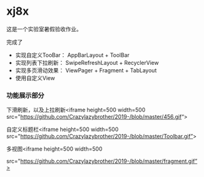 # xj8x

  这是一个实验室暑假验收作业。

完成了

* 实现⾃定义TooBar： AppBarLayout + ToolBar 
* 实现列表下拉刷新： SwipeRefreshLayout + RecyclerView 
* 实现多⻚滑动效果： ViewPager + Fragment + TabLayout  
* 使⽤⾃定义View

### 功能展示部分

下滑刷新，以及上拉刷新<iframe height=500 width=500 src="<https://github.com/Crazylazybrother/2019-/blob/master/456.gif>“>

自定义标题栏<iframe height=500 width=500 src="<https://github.com/Crazylazybrother/2019-/blob/master/Toolbar.gif”>>

多视图<iframe height=500 width=500

 src="https://github.com/Crazylazybrother/2019-/blob/master/fragment.gif”>







